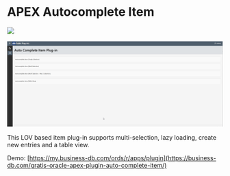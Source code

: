  # APEX Autocomplete Item

![](https://img.shields.io/badge/ORACLE-APEX-success.svg)

![Screenshot](https://github.com/businessdb/APEX-Autocomplete-Item/blob/main/screenshot.gif?raw=true)

This LOV based item plug-in supports multi-selection, lazy loading, create new entries and a table view.

Demo:
[https://my.business-db.com/ords/r/apps/plugin](https://business-db.com/gratis-oracle-apex-plugin-auto-complete-item/)

